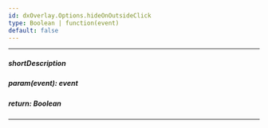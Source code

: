 ```yaml
---
id: dxOverlay.Options.hideOnOutsideClick
type: Boolean | function(event)
default: false
---
```

---
##### shortDescription
<!-- Description goes here -->

##### param(event): event
<!-- Description goes here -->

##### return: Boolean
<!-- Description goes here -->

---
<!-- Description goes here -->